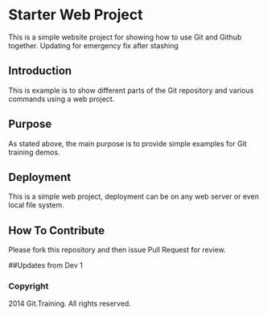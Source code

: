 # Starter Web Project

This is a simple website project for showing how to use Git and Github together. Updating for emergency fix after stashing

## Introduction

This is example is to show different parts of the Git repository and various commands using a web project.

## Purpose

As stated above, the main purpose is to provide simple examples for Git training demos.

## Deployment

This is a simple web project, deployment can be on any web server or even local file system.

## How To Contribute

Please fork this repository and then issue Pull Request for review.

##Updates from Dev 1

### Copyright

2014 Git.Training. All rights reserved. 
